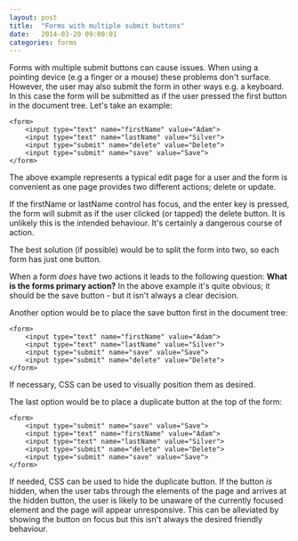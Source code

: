 ```yaml
---
layout: post
title:  "Forms with multiple submit buttons"
date:   2014-03-20 09:00:01
categories: forms
---
```


Forms with multiple submit buttons can cause issues. When using a pointing device (e.g a finger or a mouse) these problems don't surface. However, the user may also submit the form in other ways e.g. a keyboard. In this case the form will be submitted as if the user pressed the first button in the document tree. Let's take an example:

	<form>
		<input type="text" name="firstName" value="Adam">
		<input type="text" name="lastName" value="Silver">
		<input type="submit" name="delete" value="Delete">
		<input type="submit" name="save" value="Save">
	</form>

The above example represents a typical edit page for a user and the form is convenient as one page provides two different actions; delete or update.

If the firstName or lastName control has focus, and the enter key is pressed, the form will submit as if the user clicked (or tapped) the delete button. It is unlikely this is the intended behaviour. It's certainly a dangerous course of action.

The best solution (if possible) would be to split the form into two, so each form has just one button.

When a form *does* have two actions it leads to the following question: **What is the forms primary action?** In the above example it's quite obvious; it should be the save button - but it isn't always a clear decision.

Another option would be to place the save button first in the document tree:

	<form>
		<input type="text" name="firstName" value="Adam">
		<input type="text" name="lastName" value="Silver">
		<input type="submit" name="save" value="Save">
		<input type="submit" name="delete" value="Delete">
	</form>

If necessary, CSS can be used to visually position them as desired.

The last option would be to place a duplicate button at the top of the form:

	<form>
		<input type="submit" name="save" value="Save">
		<input type="text" name="firstName" value="Adam">
		<input type="text" name="lastName" value="Silver">
		<input type="submit" name="delete" value="Delete">
		<input type="submit" name="save" value="Save">
	</form>


If needed, CSS can be used to hide the duplicate button. If the button *is* hidden, when the user tabs through the elements of the page and arrives at the hidden button, the user is likely to be unaware of the currently focused element and the page will appear unresponsive. This can be alleviated by showing the button on focus but this isn't always the desired friendly behaviour.